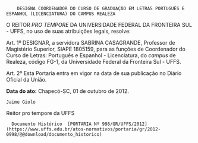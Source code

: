         DESIGNA COORDENADOR DO CURSO DE GRADUAÇÃO EM LETRAS PORTUGUÊS E ESPANHOL (LICENCIATURA) DO CAMPUS REALEZA  

O REITOR *PRO TEMPORE* DA UNIVERSIDADE FEDERAL DA FRONTEIRA SUL - UFFS, no uso de suas atribuições legais, resolve:

 Art. 1º DESIGNAR, a servidora SABRINA CASAGRANDE, Professor de Magistério Superior, SIAPE 1805159, para as funções de Coordenador do Curso de Letras: Português e Espanhol - Licenciatura, do *campus* de Realeza, código FG-1, da Universidade Federal da Fronteira Sul - UFFS.

 Art. 2º Esta Portaria entra em vigor na data de sua publicação no Diário Oficial da União.

  

   **Data do ato:** Chapecó-SC, 01 de outubro de 2012.   
 

    Jaime Giolo   
 Reitor pro tempore da UFFS 

      Documento Histórico  [PORTARIA Nº 998/GR/UFFS/2012](https://www.uffs.edu.br/atos-normativos/portaria/gr/2012-0998/@@download/documento_historico)     
      
